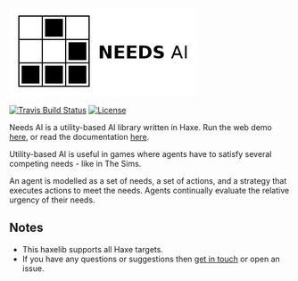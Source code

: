 [![Project logo](https://github.com/Tw1ddle/needs-ai-lib/blob/master/screenshots/logo.png?raw=true "Needs AI library project logo")](https://github.com/Tw1ddle/needs-ai-lib/)

[![Travis Build Status](https://img.shields.io/travis/Tw1ddle/needs-ai-lib.svg?style=flat-square)](https://travis-ci.org/Tw1ddle/needs-ai-lib)
[![License](http://img.shields.io/:license-mit-blue.svg?style=flat-square)](https://github.com/Tw1ddle/needs-ai-lib/blob/master/LICENSE)

Needs AI is a utility-based AI library written in Haxe. Run the web demo [here](http://tw1ddle.github.io/needs-ai/index.html), or read the documentation [here](http://tw1ddle.github.io/needs-ai-lib/index.html).

Utility-based AI is useful in games where agents have to satisfy several competing needs - like in The Sims.

An agent is modelled as a set of needs, a set of actions, and a strategy that executes actions to meet the needs. Agents continually evaluate the relative urgency of their needs.

## Notes
* This haxelib supports all Haxe targets.
* If you have any questions or suggestions then [get in touch](https://twitter.com/Sam_Twidale) or open an issue.